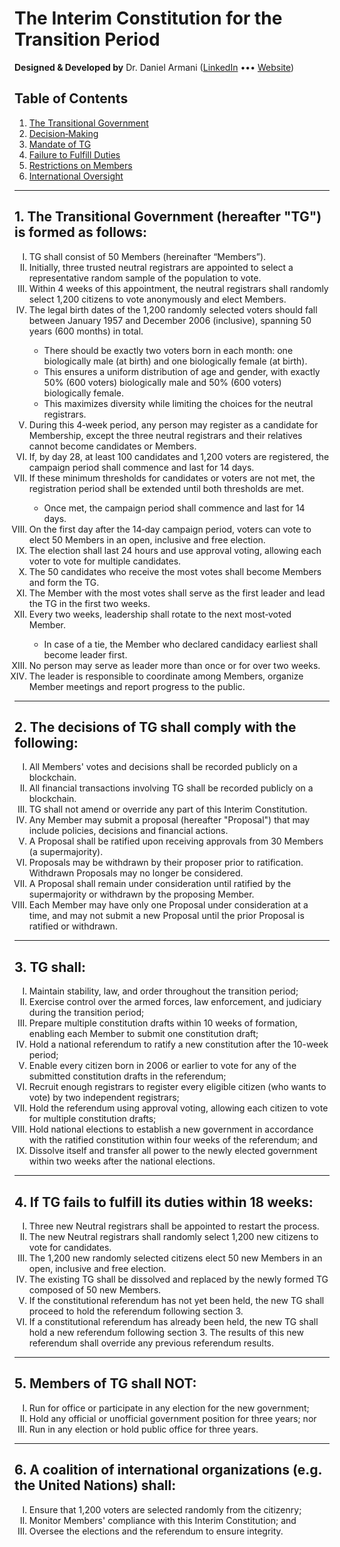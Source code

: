 # The Interim Constitution for the Transition Period
**Designed & Developed by** Dr. Daniel Armani ([LinkedIn](https://www.linkedin.com/in/dr-armani) ••• [Website](https://www.blockcenter.org/ceo))

## Table of Contents

1. [The Transitional Government](#1-the-transitional-government-hereafter-tg-is-formed-as-follows)  
2. [Decision‑Making](#2-the-decisions-of-tg-shall-comply-with-the-following)  
3. [Mandate of TG](#3-tg-shall)  
4. [Failure to Fulfill Duties](#4-if-tg-fails-to-fulfill-its-duties-within-18-weeks)  
5. [Restrictions on Members](#5-members-of-tg-shall-not)  
6. [International Oversight](#6-a-coalition-of-international-organizations-eg-the-united-nations-shall)  

---

## 1. The Transitional Government (hereafter "TG") is formed as follows:

<ol type="I"> 
<li>TG shall consist of 50 Members (hereinafter “Members”).</li>
<li>Initially, three trusted neutral registrars are appointed to select a representative random sample of the population to vote.</li>
<li>Within 4 weeks of this appointment, the neutral registrars shall randomly select 1,200 citizens to vote anonymously and elect Members.</li>
<li>The legal birth dates of the 1,200 randomly selected voters should fall between January 1957 and December 2006 (inclusive), spanning 50 years (600 months) in total.</li>
 <ul>   
    <li>There should be exactly two voters born in each month: one biologically male (at birth) and one biologically female (at birth).</li>
    <li>This ensures a uniform distribution of age and gender, with exactly 50% (600 voters) biologically male and 50% (600 voters) biologically female.</li>
    <li>This maximizes diversity while limiting the choices for the neutral registrars.</li>
 </ul>
<li>During this 4‑week period, any person may register as a candidate for Membership, except the three neutral registrars and their relatives cannot become candidates or Members.</li>
<li>If, by day 28, at least 100 candidates and 1,200 voters are registered, the campaign period shall commence and last for 14 days.</li>
<li>If these minimum thresholds for candidates or voters are not met, the registration period shall be extended until both thresholds are met.</li>
   <ul><li>Once met, the campaign period shall commence and last for 14 days.</li></ul> 
<li>On the first day after the 14‑day campaign period, voters can vote to elect 50 Members in an open, inclusive and free election.</li>
<li>The election shall last 24 hours and use approval voting, allowing each voter to vote for multiple candidates.</li>
<li>The 50 candidates who receive the most votes shall become Members and form the TG.</li>
<li>The Member with the most votes shall serve as the first leader and lead the TG in the first two weeks.</li>
<li>Every two weeks, leadership shall rotate to the next most‑voted Member.</li>
    <ul><li>In case of a tie, the Member who declared candidacy earliest shall become leader first.</li></ul>
<li>No person may serve as leader more than once or for over two weeks.</li>
<li>The leader is responsible to coordinate among Members, organize Member meetings and report progress to the public.</li>
</ol>

---

## 2. The decisions of TG shall comply with the following:

<ol type="I"> 
<li>All Members' votes and decisions shall be recorded publicly on a blockchain.</li>
<li>All financial transactions involving TG shall be recorded publicly on a blockchain.</li>
<li>TG shall not amend or override any part of this Interim Constitution.</li>
<li>Any Member may submit a proposal (hereafter "Proposal") that may include policies, decisions and financial actions.</li>
<li>A Proposal shall be ratified upon receiving approvals from 30 Members (a supermajority).</li>
<li>Proposals may be withdrawn by their proposer prior to ratification. Withdrawn Proposals may no longer be considered.</li>
<li>A Proposal shall remain under consideration until ratified by the supermajority or withdrawn by the proposing Member.</li>
<li>Each Member may have only one Proposal under consideration at a time, and may not submit a new Proposal until the prior Proposal is ratified or withdrawn.</li>
</ol>

---

## 3. TG shall:

<ol type="I"> 
<li>Maintain stability, law, and order throughout the transition period;</li>
<li>Exercise control over the armed forces, law enforcement, and judiciary during the transition period;</li>
<li>Prepare multiple constitution drafts within 10 weeks of formation, enabling each Member to submit one constitution draft;</li>
<li>Hold a national referendum to ratify a new constitution after the 10-week period;</li>
<li>Enable every citizen born in 2006 or earlier to vote for any of the submitted constitution drafts in the referendum;</li>
<li>Recruit enough registrars to register every eligible citizen (who wants to vote) by two independent registrars;</li>
<li>Hold the referendum using approval voting, allowing each citizen to vote for multiple constitution drafts;</li>
<li>Hold national elections to establish a new government in accordance with the ratified constitution within four weeks of the referendum; and</li>
<li>Dissolve itself and transfer all power to the newly elected government within two weeks after the national elections.</li>
</ol>

---

## 4. If TG fails to fulfill its duties within 18 weeks:

<ol type="I"> 
<li>Three new Neutral registrars shall be appointed to restart the process.</li>
<li>The new Neutral registrars shall randomly select 1,200 new citizens to vote for candidates.</li>
<li>The 1,200 new randomly selected citizens elect 50 new Members in an open, inclusive and free election.</li>
<li>The existing TG shall be dissolved and replaced by the newly formed TG composed of 50 new Members.</li>
<li>If the constitutional referendum has not yet been held, the new TG shall proceed to hold the referendum following section 3.</li>
<li>If a constitutional referendum has already been held, the new TG shall hold a new referendum following section 3. The results of this new referendum shall override any previous referendum results.</li>
</ol>

---

## 5. Members of TG shall NOT:

<ol type="I"> 
<li>Run for office or participate in any election for the new government;</li>
<li>Hold any official or unofficial government position for three years; nor</li>
<li>Run in any election or hold public office for three years.</li>
</ol>

---

## 6. A coalition of international organizations (e.g. the United Nations) shall:

<ol type="I"> 
<li>Ensure that 1,200 voters are selected randomly from the citizenry;</li>
<li>Monitor Members' compliance with this Interim Constitution; and</li>
<li>Oversee the elections and the referendum to ensure integrity.</li>
</ol>
